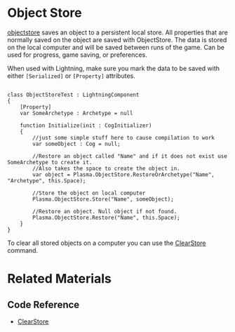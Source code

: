 # Object Store
[objectstore](https://plasmaengine.github.io/PlasmaDocs/Plasma1/C++/code_reference/class_reference/objectstore.markdown) saves an object to a persistent local store.  All properties that are normally saved on the object are saved with ObjectStore.  The data is stored on the local computer and will be saved between runs of the game.  Can be used for progress, game saving, or preferences. 

When used with Lightning, make sure you mark the data to be saved with either `[Serialized]` or `[Property]` attributes. 

<pre><code class="language-csharp">
class ObjectStoreTest : LightningComponent
{
    [Property]
    var SomeArchetype : Archetype = null

    function Initialize(init : CogInitializer)
    {
        //just some simple stuff here to cause compilation to work
        var someObject : Cog = null;        
        
        //Restore an object called "Name" and if it does not exist use  SomeArchetype to create it.
        //Also takes the space to create the object in.
        var object = Plasma.ObjectStore.RestoreOrArchetype("Name", "Archetype", this.Space);
        
        //Store the object on local computer
        Plasma.ObjectStore.Store("Name", someObject);
        
        //Restore an object. Null object if not found.
        Plasma.ObjectStore.Restore("Name", this.Space);
    }
}
</code></pre>

To clear all stored objects on a computer you can use the [ ClearStore ](https://plasmaengine.github.io/PlasmaDocs/Plasma1/C++/code_reference/command_reference.markdown#clearobjectstore) command.


# Related Materials
## Code Reference
- [ ClearStore ](https://plasmaengine.github.io/PlasmaDocs/Plasma1/C++/code_reference/command_reference.markdown#clearobjectstore) 
<!-- ## Tutorial
- [Loading and Saving Data](https://plasmaengine.github.io/PlasmaDocs/Plasma1/Editor/tutorials/architecture/objectstore.markdown)  -->

 